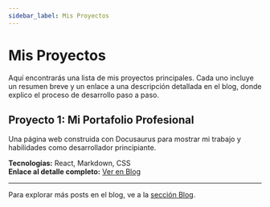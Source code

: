 ```yaml
---
sidebar_label: Mis Proyectos
---
```


# Mis Proyectos

Aquí encontrarás una lista de mis proyectos principales. Cada uno incluye un resumen breve y un enlace a una descripción detallada en el blog, donde explico el proceso de desarrollo paso a paso.

## Proyecto 1: Mi Portafolio Profesional
Una página web construida con Docusaurus para mostrar mi trabajo y habilidades como desarrollador principiante.

**Tecnologías:** React, Markdown, CSS  
**Enlace al detalle completo:** [Ver en Blog](../../blog/2025/09/11/como-construi-mi-portafolio)

---

Para explorar más posts en el blog, ve a la [sección Blog](../../blog).